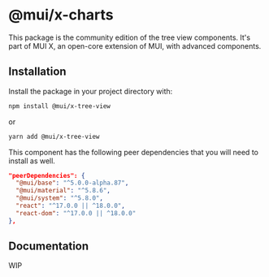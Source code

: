# @mui/x-charts

This package is the community edition of the tree view components.
It's part of MUI X, an open-core extension of MUI, with advanced components.

## Installation

Install the package in your project directory with:

```bash
npm install @mui/x-tree-view
```

or

```bash
yarn add @mui/x-tree-view
```

This component has the following peer dependencies that you will need to install as well.

```json
"peerDependencies": {
  "@mui/base": "^5.0.0-alpha.87",
  "@mui/material": "^5.8.6",
  "@mui/system": "^5.8.0",
  "react": "^17.0.0 || ^18.0.0",
  "react-dom": "^17.0.0 || ^18.0.0"
},
```

## Documentation

WIP
